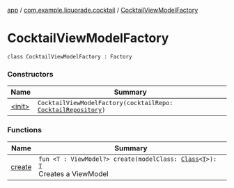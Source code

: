 [app](../../index.md) / [com.example.liquorade.cocktail](../index.md) / [CocktailViewModelFactory](./index.md)

# CocktailViewModelFactory

`class CocktailViewModelFactory : Factory`

### Constructors

| Name | Summary |
|---|---|
| [&lt;init&gt;](-init-.md) | `CocktailViewModelFactory(cocktailRepo: `[`CocktailRepository`](../../com.example.liquorade.repository/-cocktail-repository/index.md)`)` |

### Functions

| Name | Summary |
|---|---|
| [create](create.md) | `fun <T : ViewModel?> create(modelClass: `[`Class`](https://developer.android.com/reference/java/lang/Class.html)`<`[`T`](create.md#T)`>): `[`T`](create.md#T)<br>Creates a ViewModel |
